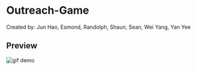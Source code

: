# Outreach-Game

Created by: Jun Hao, Esmond, Randolph, Shaun, Sean, Wei Yang, Yan Yee 

## Preview
![gif demo](http://i.imgur.com/0EyQGNh.gif)
